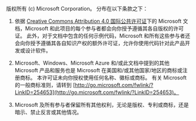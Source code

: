 版权所有 (c) Microsoft Corporation。  分布在以下条款之下：
 
1. 依据 [Creative Commons Attribution 4.0 国际公共许可证](http://creativecommons.org/licenses/by/4.0/legalcode)下的 Microsoft 文档，Microsoft 和此项目的每个参与者都会向你授予遵循其各自版权的许可证。  此外，对于文档中包含的任何示例代码，Microsoft 和所有这些参与者还会向你授予遵循其各自知识产权的额外许可证，允许你使用代码针对此产品开发或设计软件。
 
2.  Microsoft、Windows、Microsoft Azure 和/或此文档中提到的其他 Microsoft 产品和服务也是 Microsoft 在美国和/或其他国家/地区的商标或注册商标。 本许可证未向你授权使用任何名称、徽标或商标。 有关 Microsoft 的一般商标准则，请转到 [http://go.microsoft.com/fwlink/?LinkID=254653](http://go.microsoft.com/fwlink/?LinkID=254653)。
 
3.  Microsoft 及所有参与者保留所有其他权利，无论是版权、专利或商标，还是暗示、禁止反言或其他情况。
